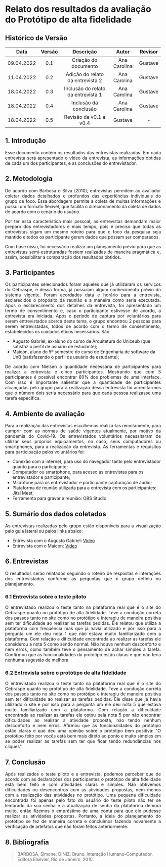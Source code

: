 # Relato dos resultados da avaliação do Protótipo de alta fidelidade

## Histórico de Versão

|    Data    | Versão |             Descrição              |    Autor     | Revisor |
| :--------: | :----: | :--------------------------------: | :----------: | :-----: |
| 09.04.2022 |  0.1   |        Criação do documento        | Ana Carolina | Gustave |
| 11.04.2022 |  0.2   |  Adição do relato da entrevista 2  | Ana Carolina | Gustave |
| 18.04.2022 |  0.3   | Inclusão do relato da entrevista 1 | Ana Carolina | Gustave |
| 18.04.2022 |  0.4   |       Inclusão da conclusão        | Ana Carolina | Gustave |
| 18.04.2022 |  0.5   |       Revisão da v0.1 a v0.4       |   Gustave    |    -    |

## 1. Introdução

<p style="text-align: justify;">Esse documento contém os resultados das entrevistas realizadas. Em cada entrevista será apresentado o vídeo da entrevista, as informações obtidas de cada um dos participantes, e as conclusões do entrevistador.
</p>

## 2. Metodologia

<p style="text-align: justify;">De acordo com Barbosa e Silva (2010), entrevistas permitem ao avaliador coletar dados detalhados e profundos das experiências individuais do grupo de foco. Essa abordagem permite a coleta de muitas informações e possui um formato flexível, que facilita o direcionamento da coleta de dados de acordo com o cenário do usuário.
</p>

<p style="text-align: justify;">Por ter essa característica mais pessoal, as entrevistas demandam maior preparo dos entrevistadores e mais tempo, pois é preciso que todas as entrevistas sigam um mesmo roteiro para que o foco da pesquisa seja mantido e todos os participante gerem dados que possam ser comparados.
</p>

<p style="text-align: justify;">Com base nisso, foi necessário realizar um planejamento prévio para que as entrevistas semi-estruturadas fossem realizadas de maneira pragmática e, assim, possibilitar a comparação dos resultados obtidos.
</p>

## 3. Participantes

<p style="text-align: justify;">Os participantes selecionados foram aqueles que já utilizaram os serviços do Cebraspe, e dessa forma, já possuíam algum conhecimento prévio do sistema vigente. Foram acordados data e horário para a entrevista, esclarecidos o propósito da reunião e a maneira como seria executada. Após o esclarecimento dos detalhes da entrevista, foi apresentado um termo de consentimento e, caso o participante estivesse de acordo, a entrevista era iniciada. Após o período de captura por voluntários para serem entrevistados acerca deste tema, o grupo encontrou 2 pessoas para serem entrevistadas, todos de acordo com o termo de consentimento, estabelecidos os cuidados éticos necessários. São:
</p>

- Augusto Gabriel, ex-aluno do curso de Arquitetura do Uniceub (que satisfaz o perfil de usuário de estudante);
- Maicon, aluno do 5º semestre do curso de Engenharia de software da UnB (satisfazendo o perfil de usuário de estudante);

<p style="text-align: justify;"> De acordo com Nielsen a quantidade necessária de participantes para realizar a entrevista é cinco participantes. Mostrando que com 5 participantes é possível encontrar 80% dos problemas de uma interface. Com isso é importante salientar que a quantidade de participantes alcançadas pelo grupo para a realização dessa entrevista foi acreditarmos que o número dois seria necessário para que cada pessoa realizasse uma tarefa especifica.
</p>

## 4. Ambiente de avaliação

<p style="text-align: justify;">Para a realização das entrevistas escolhemos realizá-las remotamente, para cumprir com as normas de saúde vigentes atualmente, por motivo da pandemia do Covid-19. Os entrevistados voluntários necessitaram de utilizar seus próprios equipamentos, no caso, seus computadores ou smartphones, para a realização da entrevista. As ferramentas e requisitos para participação pelos voluntários foi:
</p>

- Conexão com a internet, para uso do navegador tanto pelo entrevistador quanto para o participante;
- Computador ou smartphone, para acesso as entrevistas para os entrevistador e participante;
- Microfone para os entrevistador e participante capturação de áudio;
- Plataforma de reunião utilizada para a entrevista com os participantes: Jitsi Meet;
- Ferramenta para gravar a reunião: OBS Studio.

## 5. Sumário dos dados coletados

<p style="text-align: justify;">As entrevistas realizadas pelo grupo estão disponíveis para a visualização pelo guia lateral ou pelos links abaixo:
</p>

- Entrevista com o Augusto Gabriel: [Vídeo](https://interacao-humano-computador.github.io/2021.2-Cebraspe/Avalia%C3%A7%C3%A3o_desenvolvimento/Nivel3/teste_piloto/)
- Entrevista com o Maicon: [Vídeo](https://interacao-humano-computador.github.io/2021.2-Cebraspe/Avalia%C3%A7%C3%A3o_desenvolvimento/Nivel3/Entrevista1/)

## 6. Entrevistas

<p style="text-align: justify;">O resultados serão relatados seguindo o roteiro de respostas e interações dos entrevistados conforme as perguntas que o grupo definiu no planejamento.
</p>

### 6.1 Entrevista sobre o teste piloto

<p style="text-align: justify;">O entrevistado realizou o teste tanto na plataforma real que é o site do Cebraspe quanto no protótipo de alta fidelidade. Teve a condução correta dos passos tanto no site como no protótipo e interagiu de maneira positiva sem ter dificuldade ao realizar as tarefas pedidas. Ele relatou que utiliza a plataforma com frequência mas que já havia utilizado e por isso para a pergunta um ele deu nota 1 que não estava muito familiarizado com a plataforma. Com relação a dificuldade encontrada ao realizar as tarefas ele considerou a nota 5 como sendo normal. Não houve nenhum desconforto e nem erros, como também teve o pensamento de achar simples a tarefa. Confirmou que as funcionalidades do protótipo estão claras e que não teria nenhuma sugestão de melhora.
</p>

### 6.2 Entrevista sobre o protótipo de alta fidelidade

<p style="text-align: justify;">O entrevistado realizou o teste tanto na plataforma real que é o site do Cebraspe quanto no protótipo de alta fidelidade. Teve a condução correta dos passos tanto no site como no protótipo e interagiu de maneira positiva sem ter dificuldade ao realizar as tarefas pedidas. Ele disse que já havia utilizado o site e por isso para a pergunta um ele deu nota 5 que estava muito familiarizado com a plataforma. Com relação a dificuldade encontrada ao realizar as tarefas ele optou pela nota 5 por não encontrar dificuldades ao realizar a atividade proposta, não tendo nenhum desconforto e nem erros. Afirmou que as funcionalidades do protótipo estão claras e que deu uma opinião sobre o protótipo bem positiva: "O protótipo feito por vocês está bem mais direto ao ponto e muito simples em se poder realizar as tarefas sem ter que ficar tendo redundâncias nos cliques".
</p>

## 7. Conclusão

<p style="text-align: justify;">Após realizados o teste piloto e a entrevista, podemos perceber que de acordo com as declarações dos participantes o protótipo de alta fidelidade está bem feito e com atividades claras e simples. Não obtivemos dificuldades ou desencontros com as atividades propostas, nem menos com a realização das atividades no protótipo. Uma pequena dificuldade encontrada foi apenas pelo fato do usuário do teste piloto não ter se lembrado da sua senha e a atualização de senha da plataforma demora muito, então fizemos o empréstimo de uma conta para que ele pudesse realizar as atividades propostas. Portanto, a ideia do planejamento do protótipo se fez de maneira correta e concluímos fazendo novamente a verificação de artefatos que não foram feitos anteriormente.
</p>

## 8. Bibliografia

> BARBOSA, Simone; DINIZ, Bruno. Interação Humano-Computador, Editora Elsevier, Rio de Janeiro, 2010.
